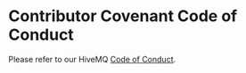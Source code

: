 # Contributor Covenant Code of Conduct
Please refer to our HiveMQ [Code of Conduct](https://github.com/hivemq/hivemq-community/blob/master/code-of-conduct.md).